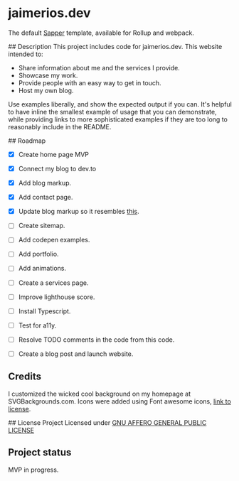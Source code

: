 # jaimerios.dev

The default [Sapper](https://github.com/sveltejs/sapper) template, available for Rollup and webpack.

## Description
This project includes code for jaimerios.dev. This website intended to:

- Share information about me and the services I provide.
- Showcase my work.
- Provide people with an easy way to get in touch.
- Host my own blog.

<!-- TODO: Add Badges -->

<!-- TODO: Visuals, specially a compelling image about my website -->

<!-- TODO: Usage: URL to my blog -->

Use examples liberally, and show the expected output if you can. It's helpful to have inline the smallest example of usage that you can demonstrate, while providing links to more sophisticated examples if they are too long to reasonably include in the README.

<!-- TODO: Add Support section
Tell people where they can go to for help. It can be any combination of an issue tracker, a chat room, an email address, etc. -->

## Roadmap

- [x] Create home page MVP
- [x] Connect my blog to dev.to
- [x] Add blog markup.

- [x] Add contact page.
- [x] Update blog markup so it resembles [this](https://videofruit.com/blog/partnership-marketing/).
- [ ] Create sitemap.
- [ ] Add codepen examples.
- [ ] Add portfolio.
- [ ] Add animations.
- [ ] Create a services page.
- [ ] Improve lighthouse score.
- [ ] Install Typescript.
- [ ] Test for a11y.
- [ ] Resolve TODO comments in the code from this code.
- [ ] Create a blog post and launch website.
<!-- [] IDEA: Add this background effect: https://codepen.io/Johnm__/pen/qZqgGJ -->

<!-- Contributing and
TODO: Add instructions for running project locally and submitting PRs
State if you are open to contributions and what your requirements are for accepting them. -->

<!-- Show your appreciation to those who have contributed to the project. -->

## Credits

I customized the wicked cool background on my homepage at SVGBackgrounds.com.
Icons were added using Font awesome icons, [link to license](https://fontawesome.com/license).

## License
Project Licensed under [GNU AFFERO GENERAL PUBLIC LICENSE](LICENSE.md)

## Project status

MVP in progress.
